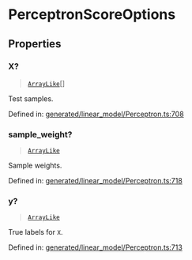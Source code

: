 # PerceptronScoreOptions

## Properties

### X?

> [`ArrayLike`](../types/ArrayLike.md)[]

Test samples.

Defined in:  [generated/linear\_model/Perceptron.ts:708](https://github.com/transitive-bullshit/scikit-learn-ts/blob/b59c1ff/packages/sklearn/src/generated/linear_model/Perceptron.ts#L708)

### sample\_weight?

> [`ArrayLike`](../types/ArrayLike.md)

Sample weights.

Defined in:  [generated/linear\_model/Perceptron.ts:718](https://github.com/transitive-bullshit/scikit-learn-ts/blob/b59c1ff/packages/sklearn/src/generated/linear_model/Perceptron.ts#L718)

### y?

> [`ArrayLike`](../types/ArrayLike.md)

True labels for `X`.

Defined in:  [generated/linear\_model/Perceptron.ts:713](https://github.com/transitive-bullshit/scikit-learn-ts/blob/b59c1ff/packages/sklearn/src/generated/linear_model/Perceptron.ts#L713)
